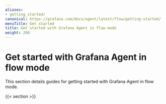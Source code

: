 ```yaml
---
aliases:
- getting_started/
canonical: https://grafana.com/docs/agent/latest/flow/getting-started/
menuTitle: Get started
title: Get started with Grafana Agent in flow mode
weight: 200
---
```


# Get started with Grafana Agent in flow mode

This section details guides for getting started with Grafana Agent in flow mode.

{{< section >}}
